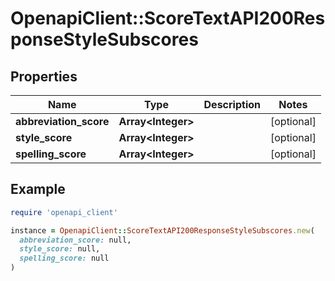 # OpenapiClient::ScoreTextAPI200ResponseStyleSubscores

## Properties

| Name | Type | Description | Notes |
| ---- | ---- | ----------- | ----- |
| **abbreviation_score** | **Array&lt;Integer&gt;** |  | [optional] |
| **style_score** | **Array&lt;Integer&gt;** |  | [optional] |
| **spelling_score** | **Array&lt;Integer&gt;** |  | [optional] |

## Example

```ruby
require 'openapi_client'

instance = OpenapiClient::ScoreTextAPI200ResponseStyleSubscores.new(
  abbreviation_score: null,
  style_score: null,
  spelling_score: null
)
```

